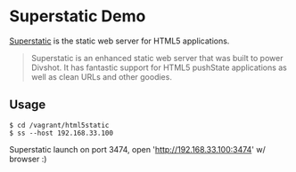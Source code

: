 # Superstatic Demo

[Superstatic](http://superstatic.org/) is the static web server for HTML5 applications.

> Superstatic is an enhanced static web server that was built to power Divshot. It has fantastic support for HTML5 pushState applications as well as clean URLs and other goodies.

## Usage

```
$ cd /vagrant/html5static
$ ss --host 192.168.33.100
```

Superstatic launch on port 3474, open 'http://192.168.33.100:3474' w/ browser :)